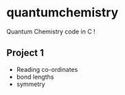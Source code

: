 quantumchemistry
================

Quantum Chemistry code in C !

Project 1 
----------

* Reading co-ordinates 
* bond lengths
* symmetry

